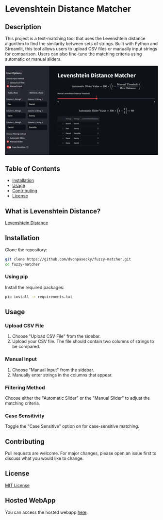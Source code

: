 # Levenshtein Distance Matcher

## Description

This project is a text-matching tool that uses the Levenshtein distance algorithm to find the similarity between sets of strings. Built with Python and Streamlit, this tool allows users to upload CSV files or manually input strings for comparison. Users can also fine-tune the matching criteria using automatic or manual sliders.

![Screenshot](screenshot.png)

## Table of Contents

- [Installation](#installation)
- [Usage](#usage)
- [Contributing](#contributing)
- [License](#license)

## What is Levenshtein Distance?

[Levenshtein Distance](https://en.wikipedia.org/wiki/Levenshtein_distance)

## Installation

Clone the repository:

```bash
git clone https://github.com/dvonpasecky/fuzzy-matcher.git
cd fuzzy-matcher
```

### Using pip

Install the required packages:

```bash
pip install -r requirements.txt
```

## Usage

### Upload CSV File

1. Choose "Upload CSV File" from the sidebar.
2. Upload your CSV file. The file should contain two columns of strings to be compared.

### Manual Input

1. Choose "Manual Input" from the sidebar.
2. Manually enter strings in the columns that appear.

### Filtering Method

Choose either the "Automatic Slider" or the "Manual Slider" to adjust the matching criteria.

### Case Sensitivity

Toggle the "Case Sensitive" option on for case-sensitive matching.

## Contributing

Pull requests are welcome. For major changes, please open an issue first to discuss what you would like to change.

## License

[MIT License](LICENSE)

## Hosted WebApp

You can access the hosted webapp [here](https://fuzzy-matcher.streamlit.app/).
